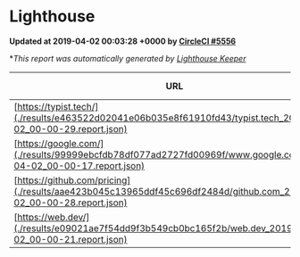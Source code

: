 
# Lighthouse

**Updated at 2019-04-02 00:03:28 +0000 by [CircleCI #5556](https://circleci.com/gh/ItinerisLtd/lighthouse-keeper-example/5556)**

**This report was automatically generated by [Lighthouse Keeper](https://github.com/itinerisltd/lighthouse-keeper)*

| URL | Performance | Accessibility | Best Practices | SEO | PWA | Updated At |
| --- | --- | --- | --- | --- | --- | --- |
| [https://typist.tech/](./results/e463522d02041e06b035e8f61910fd43/typist.tech_2019-04-02_00-00-29.report.json) | 1 |  |  |  |  | 2019-04-02T00:00:29.421Z |
| [https://google.com/](./results/99999ebcfdb78df077ad2727fd00969f/www.google.com_2019-04-02_00-00-17.report.json) | 0.96 | 0.71 | 0.93 | 0.82 | 0.58 | 2019-04-02T00:00:17.876Z |
| [https://github.com/pricing](./results/aae423b045c13965ddf45c696df2484d/github.com_2019-04-02_00-00-28.report.json) | 0.87 | 0.89 | 0.93 | 0.9 | 0.58 | 2019-04-02T00:00:28.821Z |
| [https://web.dev/](./results/e09021ae7f54dd9f3b549cb0bc165f2b/web.dev_2019-04-02_00-00-21.report.json) | 0.97 | 0.93 | 1 | 0.96 | 1 | 2019-04-02T00:00:21.306Z |
